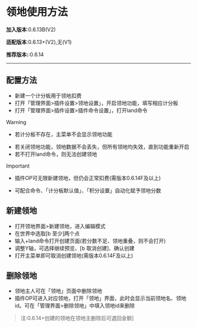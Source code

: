 # 领地使用方法
**加入版本**:0.6.13B(V2)

**适配版本**:0.6.13+(V2),无(V1)

**推荐版本:**:0.6.14

---

## 配置方法
* 新建一个计分板用于领地扣费
* 打开「管理界面>插件设置>领地设置」，开启领地功能，填写相应计分板
* 打开「管理界面>插件设置>插件命令设置」，打开land命令

> [!WARNING] 
>- 若计分板不存在，主菜单不会显示领地功能
- 若关闭领地功能，领地数据不会丢失，但所有领地均失效，直到功能重新开启
- 若不打开land命令，则无法创建领地

> [!IMPORTANT]
>- 插件OP可无限新建领地，但仍会正常扣费(需版本0.6.14F及以上)
- 可配合命令、「计分板默认值」、「积分设置」自动化赋予领地分数

## 新建领地
* 打开领地界面>新建领地，进入编辑模式
* 在世界中选取[b 至少]两个点
* 输入+land命令打开创建页面(若分数不足、领地重叠，则不会打开)
* 调整Y轴，可选择继续预览、[b 取消创建]、确认创建
* 打开主菜单即可取消创建领地(需版本0.6.14F及以上)

## 删除领地
- 领地主人可在「领地」页面中删除领地
- 插件OP可进入对应领地，打开「领地」界面，此时会显示当前领地名、领地id。可在「管理界面>删除领地」中填入领地id来删除

>注:0.6.14+创建的领地在领地主删除后可退回金额]